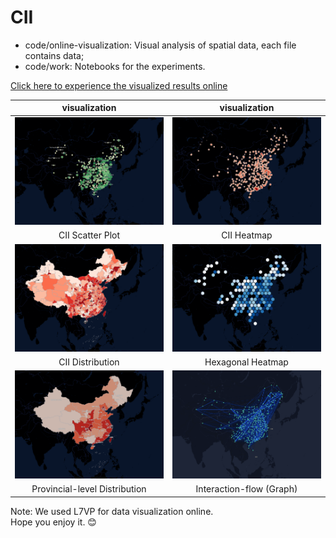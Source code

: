 # CII

- code/online-visualization: Visual analysis of spatial data, each file contains data;
- code/work: Notebooks for the experiments.

[Click here to experience the visualized results online](https://vczero.github.io/CII/)   



|  visualization                                                                                      | visualization                                                                             |
| :---:                                                                                               | :---:                                                                                     |
| <a href="https://vczero.github.io/CII/CII_scatter_EN.html"><img src="./vis-imgs/1.png"/></a>        | <a href="https://vczero.github.io/CII/CII_heatmap.html"><img src="./vis-imgs/2.png"/></a> |
| CII Scatter Plot                                                                                    | CII Heatmap                                                                               |
|<a href="https://vczero.github.io/CII/CII_cities.html"><img src="./vis-imgs/3.png"/></a>             | <a href="https://vczero.github.io/CII/CII_hexagon.html"><img src="./vis-imgs/4.png"/></a> |
| CII Distribution                                                                                    | Hexagonal Heatmap                                                                         |
| <a href="https://vczero.github.io/CII/CII_provinces.html"><img src="./vis-imgs/5.png"/></a>         | <a href="https://vczero.github.io/CII/CII_flow.html"><img src="./vis-imgs/6.png"/></a>    |
| Provincial-level  Distribution                                                                      | Interaction-flow (Graph)  |  

Note: We used L7VP for data visualization online.    
Hope you enjoy it. 😊    
